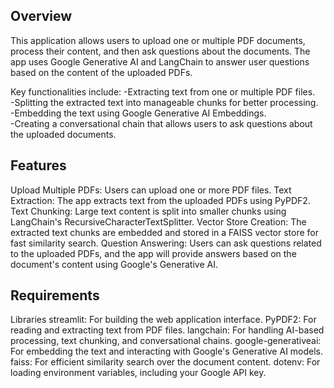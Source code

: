 ## Overview
This application allows users to upload one or multiple PDF documents, process their content, and then ask questions about the documents. The app uses Google Generative AI and LangChain to answer user questions based on the content of the uploaded PDFs.

Key functionalities include:
-Extracting text from one or multiple PDF files.  
-Splitting the extracted text into manageable chunks for better processing.  
-Embedding the text using Google Generative AI Embeddings.  
-Creating a conversational chain that allows users to ask questions about the uploaded documents.

## Features
Upload Multiple PDFs: Users can upload one or more PDF files.
Text Extraction: The app extracts text from the uploaded PDFs using PyPDF2.
Text Chunking: Large text content is split into smaller chunks using LangChain's RecursiveCharacterTextSplitter.
Vector Store Creation: The extracted text chunks are embedded and stored in a FAISS vector store for fast similarity search.
Question Answering: Users can ask questions related to the uploaded PDFs, and the app will provide answers based on the document's content using Google's Generative AI.

## Requirements
Libraries
streamlit: For building the web application interface.
PyPDF2: For reading and extracting text from PDF files.
langchain: For handling AI-based processing, text chunking, and conversational chains.
google-generativeai: For embedding the text and interacting with Google's Generative AI models.
faiss: For efficient similarity search over the document content.
dotenv: For loading environment variables, including your Google API key.
